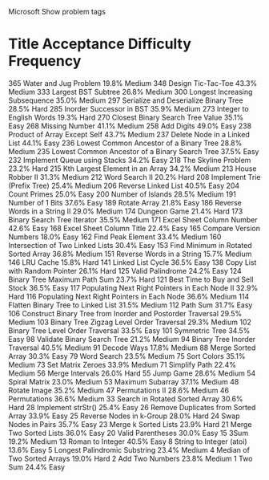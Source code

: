 Microsoft
Show problem tags
#   Title Acceptance Difficulty Frequency
365	Water and Jug Problem	19.8%	Medium
348	Design Tic-Tac-Toe 	43.3%	Medium
333	Largest BST Subtree 	26.8%	Medium
300	Longest Increasing Subsequence	35.0%	Medium
297	Serialize and Deserialize Binary Tree	28.5%	Hard
285	Inorder Successor in BST 	35.9%	Medium
273	Integer to English Words	19.3%	Hard
270	Closest Binary Search Tree Value 	35.1%	Easy
268	Missing Number	41.1%	Medium
258	Add Digits	49.0%	Easy
238	Product of Array Except Self	43.7%	Medium
237	Delete Node in a Linked List	44.1%	Easy
236	Lowest Common Ancestor of a Binary Tree	28.8%	Medium
235	Lowest Common Ancestor of a Binary Search Tree	37.5%	Easy
232	Implement Queue using Stacks	34.2%	Easy
218	The Skyline Problem	23.2%	Hard
215	Kth Largest Element in an Array	34.2%	Medium
213	House Robber II	31.3%	Medium
212	Word Search II	20.2%	Hard
208	Implement Trie (Prefix Tree)	25.4%	Medium
206	Reverse Linked List	40.5%	Easy
204	Count Primes	25.0%	Easy
200	Number of Islands	28.5%	Medium
191	Number of 1 Bits	37.6%	Easy
189	Rotate Array	21.8%	Easy
186	Reverse Words in a String II 	29.0%	Medium
174	Dungeon Game	21.4%	Hard
173	Binary Search Tree Iterator	35.5%	Medium
171	Excel Sheet Column Number	42.6%	Easy
168	Excel Sheet Column Title	22.4%	Easy
165	Compare Version Numbers	18.0%	Easy
162	Find Peak Element	33.4%	Medium
160	Intersection of Two Linked Lists	30.4%	Easy
153	Find Minimum in Rotated Sorted Array	36.8%	Medium
151	Reverse Words in a String	15.7%	Medium
146	LRU Cache	15.8%	Hard
141	Linked List Cycle	36.5%	Easy
138	Copy List with Random Pointer	26.1%	Hard
125	Valid Palindrome	24.2%	Easy
124	Binary Tree Maximum Path Sum	23.7%	Hard
121	Best Time to Buy and Sell Stock	36.5%	Easy
117	Populating Next Right Pointers in Each Node II	32.9%	Hard
116	Populating Next Right Pointers in Each Node	36.6%	Medium
114	Flatten Binary Tree to Linked List	31.5%	Medium
112	Path Sum	31.7%	Easy
106	Construct Binary Tree from Inorder and Postorder Traversal	29.5%	Medium
103	Binary Tree Zigzag Level Order Traversal	29.3%	Medium
102	Binary Tree Level Order Traversal	33.5%	Easy
101	Symmetric Tree	34.5%	Easy
98	Validate Binary Search Tree	21.2%	Medium
94	Binary Tree Inorder Traversal	40.5%	Medium
91	Decode Ways	17.8%	Medium
88	Merge Sorted Array	30.3%	Easy
79	Word Search	23.5%	Medium
75	Sort Colors	35.1%	Medium
73	Set Matrix Zeroes	33.9%	Medium
71	Simplify Path	22.4%	Medium
56	Merge Intervals	26.0%	Hard
55	Jump Game	28.6%	Medium
54	Spiral Matrix	23.0%	Medium
53	Maximum Subarray	37.1%	Medium
48	Rotate Image	35.2%	Medium
47	Permutations II	28.6%	Medium
46	Permutations	36.6%	Medium
33	Search in Rotated Sorted Array	30.6%	Hard
28	Implement strStr()	25.4%	Easy
26	Remove Duplicates from Sorted Array	33.9%	Easy
25	Reverse Nodes in k-Group	28.0%	Hard
24	Swap Nodes in Pairs	35.7%	Easy
23	Merge k Sorted Lists	23.9%	Hard
21	Merge Two Sorted Lists	36.0%	Easy
20	Valid Parentheses	30.0%	Easy
15	3Sum	19.2%	Medium
13	Roman to Integer	40.5%	Easy
8	String to Integer (atoi)	13.6%	Easy
5	Longest Palindromic Substring	23.4%	Medium
4	Median of Two Sorted Arrays	19.0%	Hard
2	Add Two Numbers	23.8%	Medium
1	Two Sum	24.4%	Easy
